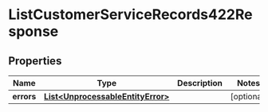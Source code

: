 

# ListCustomerServiceRecords422Response


## Properties

| Name | Type | Description | Notes |
|------------ | ------------- | ------------- | -------------|
|**errors** | [**List&lt;UnprocessableEntityError&gt;**](UnprocessableEntityError.md) |  |  [optional] |



